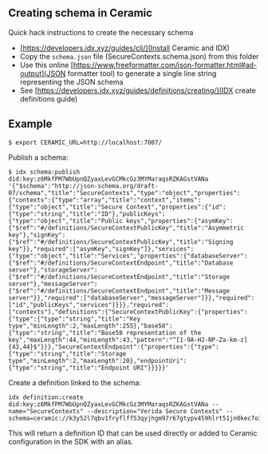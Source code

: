 
## Creating schema in Ceramic

Quick hack instructions to create the necessary schema

- [https://developers.idx.xyz/guides/cli/](Install Ceramic and IDX)
- Copy the `schema.json` file (SecureContexts.schema.json) from this folder
- Use this online [https://www.freeformatter.com/json-formatter.html#ad-output](JSON formatter tool) to generate a single line string representing the JSON schema
- See [https://developers.idx.xyz/guides/definitions/creating/](IDX create definitions guide)


## Example

```
$ export CERAMIC_URL=http://localhost:7007/
```

Publish a schema:

```
$ idx schema:publish did:key:z6MkfPM7WbUpnQZyaxLevGCMkcGz3MYMaraqsRZKAGstVANa '{"$schema":"http://json-schema.org/draft-07/schema","title":"SecureContexts","type":"object","properties":{"contexts":{"type":"array","title":"context","items":{"type":"object","title":"Secure Context","properties":{"id":{"type":"string","title":"ID"},"publicKeys":{"type":"object","title":"Public keys","properties":{"asymKey":{"$ref":"#/definitions/SecureContextPublicKey","title":"Asymmetric key"},"signKey":{"$ref":"#/definitions/SecureContextPublicKey","title":"Signing key"}},"required":["asymKey","signKey"]},"services":{"type":"object","title":"Services","properties":{"databaseServer":{"$ref":"#/definitions/SecureContextEndpoint","title":"Database server"},"storageServer":{"$ref":"#/definitions/SecureContextEndpoint","title":"Storage server"},"messageServer":{"$ref":"#/definitions/SecureContextEndpoint","title":"Message server"}},"required":["databaseServer","messageServer"]}},"required":["id","publicKeys","services"]}}},"required":["contexts"],"definitions":{"SecureContextPublicKey":{"properties":{"type":{"type":"string","title":"Key type","minLength":2,"maxLength":255},"base58":{"type":"string","title":"Base58 representation of the key","maxLength":44,"minLength":43,"pattern":"^[1-9A-HJ-NP-Za-km-z]{43,44}$"}}},"SecureContextEndpoint":{"properties":{"type":{"type":"string","title":"Storage type","minLength":2,"maxLength":20},"endpointUri":{"type":"string","title":"Endpoint URI"}}}}}'
```

Create a definition linked to the schema:

```
idx definition:create did:key:z6MkfPM7WbUpnQZyaxLevGCMkcGz3MYMaraqsRZKAGstVANa --name="SecureContexts" --description="Verida Secure Contexts" --schema=ceramic://k3y52l7qbv1fryflff53qyjhgm97r67gtypv459hlrt51jn0kec7o3h4y945rqpkw
```

This will return a definition ID that can be used directly or added to Ceramic configuration in the SDK with an alias.

